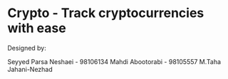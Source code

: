 # Crypto - Track cryptocurrencies with ease

Designed by:

Seyyed Parsa Neshaei - 98106134
Mahdi Abootorabi - 98105557
M.Taha Jahani-Nezhad
